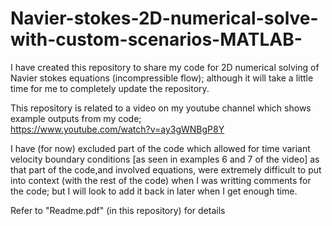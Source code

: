 # Navier-stokes-2D-numerical-solve-with-custom-scenarios-MATLAB-
 I have created this repository to share my code for 2D numerical solving of Navier stokes equations (incompressible flow); although it will take a little time for me to completely update the repository.<br />
 
 This repository is related to a video on my youtube channel which shows example outputs from my code;<br />
 https://www.youtube.com/watch?v=ay3gWNBgP8Y<br /> 
   
I have (for now) excluded part of the code which allowed for time variant velocity boundary conditions [as seen in examples 6 and 7 of the video] as that part of the code,and involved equations, were extremely difficult to put into context (with the rest of the code) when I was writting comments for the code; but I will look to add it back in later when I get enough time.   
  
  
Refer to "Readme.pdf" (in this repository) for details<br />

